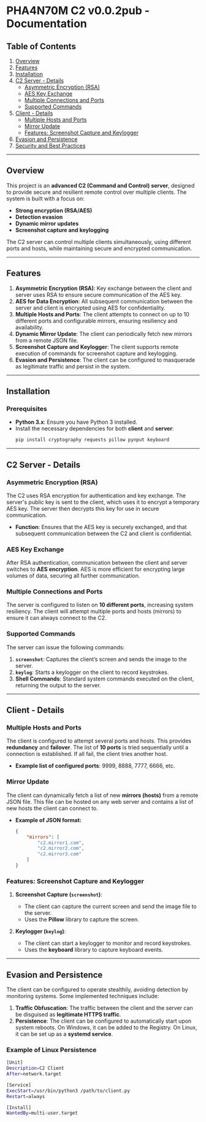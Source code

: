 # PHA4N70M C2 v0.0.2pub - Documentation

## Table of Contents

1. [Overview](#overview)
2. [Features](#features)
3. [Installation](#installation)
4. [C2 Server - Details](#c2-server---details)
    - [Asymmetric Encryption (RSA)](#asymmetric-encryption-rsa)
    - [AES Key Exchange](#aes-key-exchange)
    - [Multiple Connections and Ports](#multiple-connections-and-ports)
    - [Supported Commands](#supported-commands)
5. [Client - Details](#client---details)
    - [Multiple Hosts and Ports](#multiple-hosts-and-ports)
    - [Mirror Update](#mirror-update)
    - [Features: Screenshot Capture and Keylogger](#features-screenshot-capture-and-keylogger)
6. [Evasion and Persistence](#evasion-and-persistence)
7. [Security and Best Practices](#security-and-best-practices)

---

## Overview

This project is an **advanced C2 (Command and Control) server**, designed to provide secure and resilient remote control over multiple clients. The system is built with a focus on:
- **Strong encryption (RSA/AES)**
- **Detection evasion**
- **Dynamic mirror updates**
- **Screenshot capture and keylogging**

The C2 server can control multiple clients simultaneously, using different ports and hosts, while maintaining secure and encrypted communication.

---

## Features

1. **Asymmetric Encryption (RSA)**: Key exchange between the client and server uses RSA to ensure secure communication of the AES key.
2. **AES for Data Encryption**: All subsequent communication between the server and client is encrypted using AES for confidentiality.
3. **Multiple Hosts and Ports**: The client attempts to connect on up to 10 different ports and configurable mirrors, ensuring resiliency and availability.
4. **Dynamic Mirror Update**: The client can periodically fetch new mirrors from a remote JSON file.
5. **Screenshot Capture and Keylogger**: The client supports remote execution of commands for screenshot capture and keylogging.
6. **Evasion and Persistence**: The client can be configured to masquerade as legitimate traffic and persist in the system.

---

## Installation

### Prerequisites

- **Python 3.x**: Ensure you have Python 3 installed.
- Install the necessary dependencies for both **client** and **server**:
    ```bash
    pip install cryptography requests pillow pynput keyboard
    ```

---

## C2 Server - Details

### Asymmetric Encryption (RSA)

The C2 uses RSA encryption for authentication and key exchange. The server's public key is sent to the client, which uses it to encrypt a temporary AES key. The server then decrypts this key for use in secure communication.

- **Function**: Ensures that the AES key is securely exchanged, and that subsequent communication between the C2 and client is confidential.

### AES Key Exchange

After RSA authentication, communication between the client and server switches to **AES encryption**. AES is more efficient for encrypting large volumes of data, securing all further communication.

### Multiple Connections and Ports

The server is configured to listen on **10 different ports**, increasing system resiliency. The client will attempt multiple ports and hosts (mirrors) to ensure it can always connect to the C2.

### Supported Commands

The server can issue the following commands:

1. **`screenshot`**: Captures the client’s screen and sends the image to the server.
2. **`keylog`**: Starts a keylogger on the client to record keystrokes.
3. **Shell Commands**: Standard system commands executed on the client, returning the output to the server.

---

## Client - Details

### Multiple Hosts and Ports

The client is configured to attempt several ports and hosts. This provides **redundancy** and **failover**. The list of **10 ports** is tried sequentially until a connection is established. If all fail, the client tries another host.

- **Example list of configured ports**: 9999, 8888, 7777, 6666, etc.

### Mirror Update

The client can dynamically fetch a list of new **mirrors (hosts)** from a remote JSON file. This file can be hosted on any web server and contains a list of new hosts the client can connect to.

- **Example of JSON format:**
    ```json
    {
        "mirrors": [
            "c2.mirror1.com",
            "c2.mirror2.com",
            "c2.mirror3.com"
        ]
    }
    ```

### Features: Screenshot Capture and Keylogger

1. **Screenshot Capture (`screenshot`)**:
    - The client can capture the current screen and send the image file to the server.
    - Uses the **Pillow** library to capture the screen.
   
2. **Keylogger (`keylog`)**:
    - The client can start a keylogger to monitor and record keystrokes.
    - Uses the **keyboard** library to capture keyboard events.

---

## Evasion and Persistence

The client can be configured to operate stealthily, avoiding detection by monitoring systems. Some implemented techniques include:

1. **Traffic Obfuscation**: The traffic between the client and the server can be disguised as **legitimate HTTPS traffic**.
2. **Persistence**: The client can be configured to automatically start upon system reboots. On Windows, it can be added to the Registry. On Linux, it can be set up as a **systemd service**.

### Example of Linux Persistence
```bash
[Unit]
Description=C2 Client
After=network.target

[Service]
ExecStart=/usr/bin/python3 /path/to/client.py
Restart=always

[Install]
WantedBy=multi-user.target
